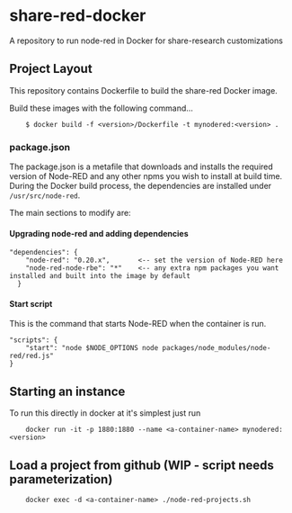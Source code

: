 # share-red-docker
A repository to run node-red in Docker for share-research customizations

## Project Layout

This repository contains Dockerfile to build the share-red Docker image.

Build these images with the following command...

        $ docker build -f <version>/Dockerfile -t mynodered:<version> .

### package.json

The package.json is a metafile that downloads and installs the required version
of Node-RED and any other npms you wish to install at build time. During the
Docker build process, the dependencies are installed under `/usr/src/node-red`.

The main sections to modify are:
#### Upgrading node-red and adding dependencies
```console
"dependencies": {
    "node-red": "0.20.x",       <-- set the version of Node-RED here
    "node-red-node-rbe": "*"    <-- any extra npm packages you want installed and built into the image by default
  }
```

#### Start script
This is the command that starts Node-RED when the container is run.
```console
"scripts": {
    "start": "node $NODE_OPTIONS node packages/node_modules/node-red/red.js"
}
```
## Starting an instance
To run this directly in docker at it's simplest just run
```console
    docker run -it -p 1880:1880 --name <a-container-name> mynodered:<version>
```

## Load a project from github (WIP - script needs parameterization)
```console
    docker exec -d <a-container-name> ./node-red-projects.sh
```
